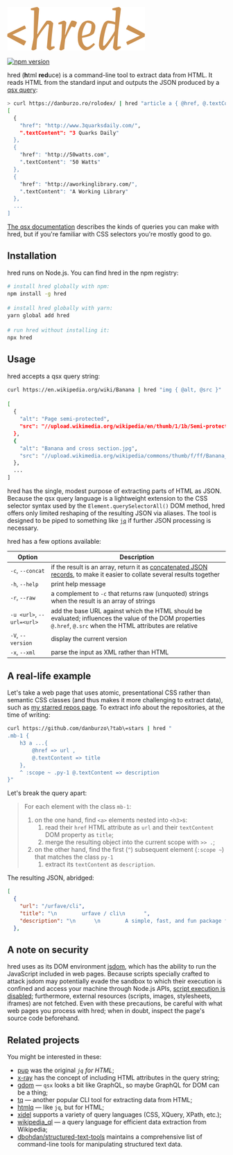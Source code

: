 ![hred](./.github/hred.svg)

<a href="https://www.npmjs.org/package/hred"><img src="https://img.shields.io/npm/v/hred.svg?style=flat-square&labelColor=CC9252&color=black" alt="npm version"></a>

hred (**h**tml **red**uce) is a command-line tool to extract data from HTML. It reads HTML from the standard input and outputs the JSON produced by a [qsx query](https://github.com/danburzo/qsx):

```bash
> curl https://danburzo.ro/rolodex/ | hred "article a { @href, @.textContent }"
[
  {
    "href": "http://www.3quarksdaily.com/",
    ".textContent": "3 Quarks Daily"
  },
  {
    "href": "http://50watts.com",
    ".textContent": "50 Watts"
  },
  {
    "href": "http://aworkinglibrary.com/",
    ".textContent": "A Working Library"
  },
  ...
]
``` 

[The qsx documentation](https://github.com/danburzo/qsx) describes the kinds of queries you can make with hred, but if you're familiar with CSS selectors you're mostly good to go.

## Installation

hred runs on Node.js. You can find hred in the npm registry:

```bash
# install hred globally with npm:
npm install -g hred

# install hred globally with yarn:
yarn global add hred

# run hred without installing it:
npx hred 
```

## Usage

hred accepts a qsx query string:

```bash
curl https://en.wikipedia.org/wiki/Banana | hred "img { @alt, @src }"

[
  {
    "alt": "Page semi-protected",
    "src": "//upload.wikimedia.org/wikipedia/en/thumb/1/1b/Semi-protection-shackle.svg/20px-Semi-protection-shackle.svg.png"
  },
  {
    "alt": "Banana and cross section.jpg",
    "src": "//upload.wikimedia.org/wikipedia/commons/thumb/f/ff/Banana_and_cross_section.jpg/250px-Banana_and_cross_section.jpg"
  },
  ...
]
```

hred has the single, modest purpose of extracting parts of HTML as JSON. Because the qsx query language is a lightweight extension to the CSS selector syntax used by the `Element.querySelectorAll()` DOM method, hred offers only limited reshaping of the resulting JSON via aliases. The tool is designed to be piped to something like [`jq`](https://stedolan.github.io/jq/) if further JSON processing is necessary.

hred has a few options available:

Option | Description
------ | -----------
`-c`, `--concat` | if the result is an array, return it as [concatenated JSON records](https://en.wikipedia.org/wiki/JSON_streaming#Concatenated_JSON), to make it easier to collate several results together
`-h`, `--help` | print help message
`-r`, `--raw` | a complement to `-c` that returns raw (unquoted) strings when the result is an array of strings
`-u <url>`, `--url=<url>` | add the base URL against which the HTML should be evaluated; influences the value of the DOM properties `@.href`, `@.src` when the HTML attributes are relative
`-V`, `--version` | display the current version
`-x`, `--xml` | parse the input as XML rather than HTML

## A real-life example

Let's take a web page that uses atomic, presentational CSS rather than semantic CSS classes (and thus makes it more challenging to extract data), such as [my starred repos page](https://github.com/danburzo?tab=stars). To extract info about the repositories, at the time of writing:

```bash
curl https://github.com/danburzo\?tab\=stars | hred "
.mb-1 {
	h3 a ...{ 
		@href => url , 
		@.textContent => title 
	}, 
	^ :scope ~ .py-1 @.textContent => description 
}"
```

Let's break the query apart:

> For each element with the class `mb-1`:
> 1. on the one hand, find `<a>` elements nested into `<h3>`s: 
>    1. read their `href` HTML attribute as `url` and their `textContent` DOM property as `title`;
>    2. merge the resulting object into the current scope with `>> .`;
> 1. on the other hand, find the first (`^`) subsequent element (`:scope ~`) that matches the class `py-1`
>    1. extract its `textContent` as `description`. 

The resulting JSON, abridged:

```json
[
  {
    "url": "/urfave/cli",
    "title": "\n        urfave / cli\n      ",
    "description": "\n      \n        A simple, fast, and fun package for building command line apps in Go\n      \n  "
  },
```

## A note on security

hred uses as its DOM environment [jsdom](https://github.com/jsdom/jsdom), which has the ability to run the JavaScript included in web pages. Because scripts specially crafted to attack jsdom may potentially evade the sandbox to which their execution is confined and access your machine through Node.js APIs, [script execution is disabled](https://github.com/jsdom/jsdom#executing-scripts); furthermore, external resources (scripts, images, stylesheets, iframes) are not fetched. Even with these precautions, be careful with what web pages you process with hred; when in doubt, inspect the page's source code beforehand.

## Related projects

You might be interested in these:

* [pup](https://github.com/ericchiang/pup/) was the original _`jq` for HTML_;
* [x-ray](https://github.com/matthewmueller/x-ray) has the concept of including HTML attributes in the query string; 
* [gdom](https://github.com/syrusakbary/gdom) — `qsx` looks a bit like GraphQL, so maybe GraphQL for DOM can be a thing;
* [tq](https://github.com/plainas/tq) — another popular CLI tool for extracting data from HTML;
* [htmlq](https://github.com/mgdm/htmlq) — like `jq`, but for HTML;
* [xidel](https://github.com/benibela/xidel) supports a variety of query languages (CSS, XQuery, XPath, etc.);
* [wikipedia_ql](https://github.com/zverok/wikipedia_ql) — a query language for efficient data extraction from Wikipedia;
* [dbohdan/structured-text-tools](https://github.com/dbohdan/structured-text-tools/) maintains a comprehensive list of command-line tools for manipulating structured text data.